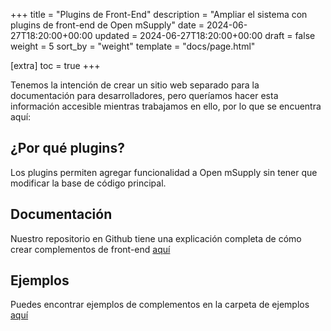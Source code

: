+++
title = "Plugins de Front-End"
description = "Ampliar el sistema con plugins de front-end de Open mSupply"
date = 2024-06-27T18:20:00+00:00
updated = 2024-06-27T18:20:00+00:00
draft = false
weight = 5
sort_by = "weight"
template = "docs/page.html"

[extra]
toc = true
+++

Tenemos la intención de crear un sitio web separado para la documentación para desarrolladores, pero queríamos hacer esta información accesible mientras trabajamos en ello, por lo que se encuentra aquí:

## ¿Por qué plugins?

Los plugins permiten agregar funcionalidad a Open mSupply sin tener que modificar la base de código principal.

## Documentación

Nuestro repositorio en Github tiene una explicación completa de cómo crear complementos de front-end [aquí](https://github.com/msupply-foundation/open-mfoundsupply/blob/develop/client/packages/plugins/README.md)

## Ejemplos

Puedes encontrar ejemplos de complementos en la carpeta de ejemplos [aquí](https://github.com/msupply-foundation/open-msupply-plugins)
